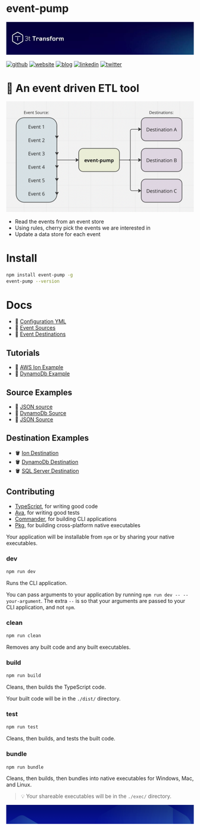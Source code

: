 # event-pump

![Header logo](https://raw.githubusercontent.com/3TTransform/event-pump/master/transform-header.jpg)


[![github](https://img.shields.io/badge/%20-3T%20Transform-black?style=for-the-badge&logo=github)](https://github.com/3TTransform)
[![website](https://img.shields.io/badge/%20-3T%20Transform-orange?style=for-the-badge)](https://www.3t-transform.com)
[![blog](https://img.shields.io/badge/%20-Dev%20blog-lightgrey?style=for-the-badge&logo=dev.to
)](https://blog.3tplatform.com)
[![linkedin](https://img.shields.io/badge/linkedin-0A66C2?style=for-the-badge&logo=linkedin&logoColor=white)](https://www.linkedin.com/company/3t-transform/mycompany/)
[![twitter](https://img.shields.io/badge/twitter-1DA1F2?style=for-the-badge&logo=twitter&logoColor=white)](https://twitter.com/3t_transform?lang=en)
# 🎫 An event driven ETL tool

![event-pump diagram](https://raw.githubusercontent.com/3TTransform/event-pump/master/docs/event-pump-diagram.png)

- Read the events from an event store
- Using rules, cherry pick the events we are interested in
- Update a data store for each event

# Install
```sh
npm install event-pump -g
event-pump --version
```

# Docs
- 🎉 [Configuration YML](https://github.com/3TTransform/event-pump/blob/master/docs/config.md)
- 🎉 [Event Sources](https://github.com/3TTransform/event-pump/blob/master/docs/sources.md)
- 🎉 [Event Destinations](https://github.com/3TTransform/event-pump/blob/master/docs/destinations.md)

## Tutorials

- 🎁 [AWS Ion Example](https://github.com/3TTransform/event-pump/blob/master/docs/example-awsion.md)
- 🎁 [DynamoDb Example](https://github.com/3TTransform/event-pump/blob/master/docs/example-dynamodb.md)

## Source Examples
- 🚰 [JSON source](#)
- 🚰 [DynamoDb Source](#)
- 🚰 [JSON Source](#)

## Destination Examples
- 🪣 [Ion Destination](#)
- 🪣 [DynamoDb Destination](#)
- 🪣 [SQL Server Destination](#)

## Contributing

- [TypeScript](https://www.typescriptlang.org/), for writing good code
- [Ava](https://www.npmjs.com/package/ava), for writing good tests
- [Commander](https://www.npmjs.com/package/commander), for building CLI applications
- [Pkg](https://www.npmjs.com/package/pkg), for building cross-platform native executables

Your application will be installable from `npm` or by sharing your native executables.

### **dev**
```sh
npm run dev
```
Runs the CLI application.

You can pass arguments to your application by running `npm run dev -- --your-argument`. The extra `--` is so that your arguments are passed to your CLI application, and not `npm`.

### **clean**

```sh
npm run clean
```

Removes any built code and any built executables.

### **build**
```sh
npm run build
```
Cleans, then builds the TypeScript code.

Your built code will be in the `./dist/` directory.

### **test**

```sh
npm run test
```

Cleans, then builds, and tests the built code.

### **bundle**
```sh
npm run bundle
```
Cleans, then builds, then bundles into native executables for Windows, Mac, and Linux.

> 💡 Your shareable executables will be in the `./exec/` directory.




![Footer logo](https://raw.githubusercontent.com/3TTransform/event-pump/master/transform-footer.png)